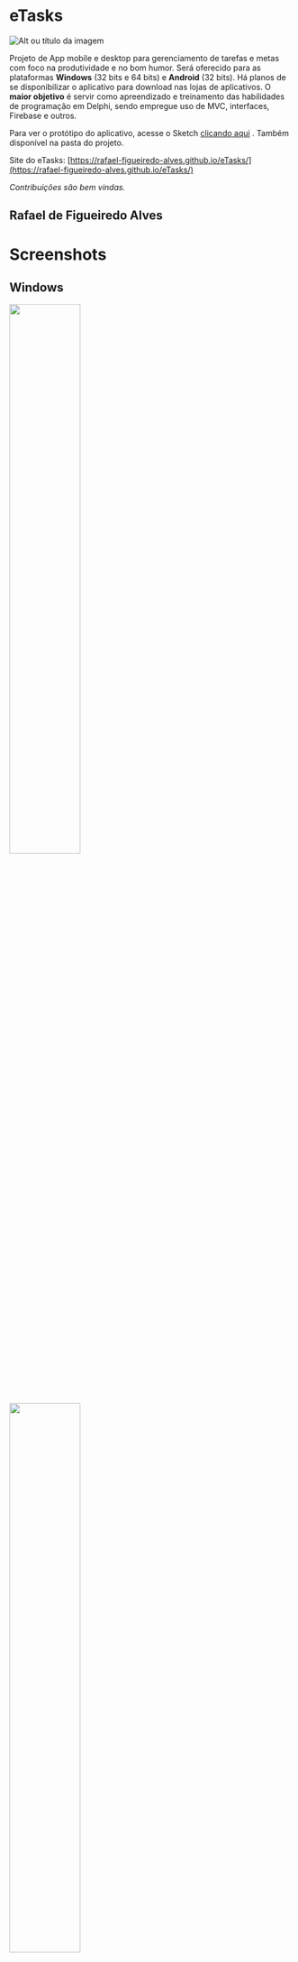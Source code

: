 # eTasks

![Alt ou título da imagem](https://github.com/rafael-figueiredo-alves/eTasks/blob/master/Imagens/eTasks_logo.png)
 
 Projeto de App mobile e desktop para gerenciamento de tarefas e metas com foco na produtividade e no bom humor. Será oferecido para as plataformas **Windows** (32 bits e 64 bits) e **Android** (32 bits). Há planos de se disponibilizar o aplicativo para download nas lojas de aplicativos. O **maior objetivo** é servir como apreendizado e treinamento das habilidades de programação em Delphi, sendo empregue uso de MVC, interfaces, Firebase e outros.
 
 Para ver o protótipo do aplicativo, acesse o Sketch [clicando aqui](https://sketch.cloud/s/f97cac13-7538-47a1-83b1-7e8e9286ff87) . Também disponível na pasta do projeto.
 
 Site do eTasks: [https://rafael-figueiredo-alves.github.io/eTasks/](https://rafael-figueiredo-alves.github.io/eTasks/)
 
 _Contribuições são bem vindas._

 ## Rafael de Figueiredo Alves

 # Screenshots

 ## Windows

<img src="https://github.com/rafael-figueiredo-alves/eTasks/blob/master/Imagens/screenshots/Windows/Windows_splash.png" width="50%" height="50%">

<img src="https://github.com/rafael-figueiredo-alves/eTasks/blob/master/Imagens/screenshots/Windows/Windows_main_form.png" width="50%" height="50%">
 
 <img src="https://github.com/rafael-figueiredo-alves/eTasks/blob/master/Imagens/screenshots/Windows/Windows_main_form_2.png" width="50%" height="50%">

 <img src="https://github.com/rafael-figueiredo-alves/eTasks/blob/master/Imagens/screenshots/Windows/Windows_main_form_menu.png" width="50%" height="50%">

## Android

<img src="https://github.com/rafael-figueiredo-alves/eTasks/blob/master/Imagens/screenshots/Android/eTasks_001.jpg" width="33%" height="33%"> <img src="https://github.com/rafael-figueiredo-alves/eTasks/blob/master/Imagens/screenshots/Android/eTasks_002.jpg" width="33%" height="33%"> <img src="https://github.com/rafael-figueiredo-alves/eTasks/blob/master/Imagens/screenshots/Android/eTasks_003.jpg" width="33%" height="33%">
![eTasks_004](https://github.com/rafael-figueiredo-alves/eTasks/blob/master/Imagens/screenshots/Android/eTasks_004.jpg) ![eTasks_005](https://github.com/rafael-figueiredo-alves/eTasks/blob/master/Imagens/screenshots/Android/eTasks_005.jpg) ![eTasks_006](https://github.com/rafael-figueiredo-alves/eTasks/blob/master/Imagens/screenshots/Android/eTasks_006.jpg)
![eTasks_007](https://github.com/rafael-figueiredo-alves/eTasks/blob/master/Imagens/screenshots/Android/eTasks_007.jpg) ![eTasks_008](https://github.com/rafael-figueiredo-alves/eTasks/blob/master/Imagens/screenshots/Android/eTasks_008.jpg) ![eTasks_009](https://github.com/rafael-figueiredo-alves/eTasks/blob/master/Imagens/screenshots/Android/eTasks_009.jpg)
![eTasks_010](https://github.com/rafael-figueiredo-alves/eTasks/blob/master/Imagens/screenshots/Android/eTasks_010.jpg) ![eTasks_011](https://github.com/rafael-figueiredo-alves/eTasks/blob/master/Imagens/screenshots/Android/eTasks_011.jpg) ![eTasks_012](https://github.com/rafael-figueiredo-alves/eTasks/blob/master/Imagens/screenshots/Android/eTasks_012.jpg)
![eTasks_013](https://github.com/rafael-figueiredo-alves/eTasks/blob/master/Imagens/screenshots/Android/eTasks_013.jpg ![eTasks_014](https://github.com/rafael-figueiredo-alves/eTasks/blob/master/Imagens/screenshots/Android/eTasks_014.jpg) ![eTasks_015](https://github.com/rafael-figueiredo-alves/eTasks/blob/master/Imagens/screenshots/Android/eTasks_015.jpg)
![eTasks_016](https://github.com/rafael-figueiredo-alves/eTasks/blob/master/Imagens/screenshots/Android/eTasks_016.jpg) ![eTasks_017](https://github.com/rafael-figueiredo-alves/eTasks/blob/master/Imagens/screenshots/Android/eTasks_017.jpg) ![eTasks_018](https://github.com/rafael-figueiredo-alves/eTasks/blob/master/Imagens/screenshots/Android/eTasks_018.jpg)

# Instruções para poder abrir o projeto no Delphi

O projeto do **eTasks** usa a biblioteca do Firebase criada pelo [Daniele Spinetti](https://github.com/spinettaro). A biblioteca foi baixada do github do [Adriano Santos Treinamentos](https://github.com/adrianosantostreina/FirebaseClasses).

Para facilitar o trabalho de instalação da dependência, eu utilizei e sugiro que usem o [Boss](https://github.com/HashLoad/boss). Para tal, basta executar o seguinte comando (depois que o Boss estiver instalado em seu computador):

`boss install https://github.com/adrianosantostreina/FirebaseClasses`
